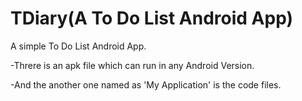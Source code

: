 # TDiary(A To Do List Android App)
A simple To Do List Android App.

-Threre is an apk file which can run in any Android Version.

-And the another one named as 'My Application' is the code files.
